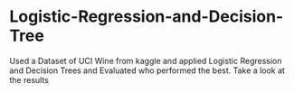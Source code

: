 # Logistic-Regression-and-Decision-Tree
Used a Dataset of UCI Wine from kaggle and applied Logistic Regression and Decision Trees and Evaluated who performed the best. Take a look at the results
